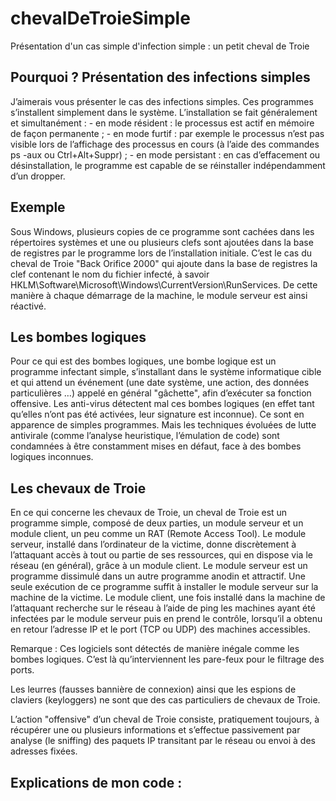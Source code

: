 # chevalDeTroieSimple
Présentation d'un cas simple d'infection simple : un petit cheval de Troie

## Pourquoi ? Présentation des infections simples
J’aimerais vous présenter le cas des infections simples.
Ces programmes s’installent simplement dans le système.
L’installation se fait généralement et simultanément :
	- en mode résident : le processus est actif en mémoire de façon permanente ;
	- en mode furtif : par exemple le processus n’est pas visible lors de l’affichage des processus en cours (à l’aide des commandes ps -aux ou Ctrl+Alt+Suppr) ;
	- en mode persistant : en cas d’effacement ou désinstallation, le programme est capable de se réinstaller indépendamment d’un dropper.

## Exemple
Sous Windows, plusieurs copies de ce programme sont cachées dans les répertoires systèmes et une ou plusieurs clefs sont ajoutées dans la base de registres par le programme lors de l’installation initiale.
C’est le cas du cheval de Troie "Back Orifice 2000" qui ajoute dans la base de registres la clef contenant le nom du fichier infecté, à savoir HKLM\Software\Microsoft\Windows\CurrentVersion\RunServices.
De cette manière à chaque démarrage de la machine, le module serveur est ainsi réactivé.

## Les bombes logiques
Pour ce qui est des bombes logiques, une bombe logique est un programme infectant simple, s’installant dans le système informatique cible et qui attend un événement (une date système, une action, des données particulières …) appelé en général "gâchette", afin d’exécuter sa fonction offensive.
Les anti-virus détectent mal ces bombes logiques (en effet tant qu’elles n’ont pas été activées, leur signature est inconnue).
Ce sont en apparence de simples programmes. Mais les techniques évoluées de lutte antivirale (comme l’analyse heuristique, l’émulation de code) sont condamnées à être constamment mises en défaut, face à des bombes logiques inconnues.

## Les chevaux de Troie
En ce qui concerne les chevaux de Troie, un cheval de Troie est un programme simple, composé de deux parties, un module serveur et un module client, un peu comme un RAT (Remote Access Tool). Le module serveur, installé dans l’ordinateur de la victime, donne discrètement à l’attaquant accès à tout ou partie de ses ressources, qui en dispose via le réseau (en général), grâce à un module client. 
Le module serveur est un programme dissimulé dans un autre programme anodin et attractif. Une seule exécution de ce programme suffit à installer le module serveur sur la machine de la victime.
Le module client, une fois installé dans la machine de l’attaquant recherche sur le réseau à l’aide de ping les machines ayant été infectées par le module serveur puis en prend le contrôle, lorsqu’il a obtenu en retour l’adresse IP et le port (TCP ou UDP) des machines accessibles.

Remarque : 
Ces logiciels sont détectés de manière inégale comme les bombes logiques.
C’est là qu’interviennent les pare-feux pour le filtrage des ports.

Les leurres (fausses bannière de connexion) ainsi que les espions de claviers (keyloggers) ne sont que des cas particuliers de chevaux de Troie.

L’action "offensive" d’un cheval de Troie consiste, pratiquement toujours, à récupérer une ou plusieurs informations et s’effectue passivement par analyse (le sniffing) des paquets IP transitant par le réseau ou envoi à des adresses fixées.

## Explications de mon code : 

